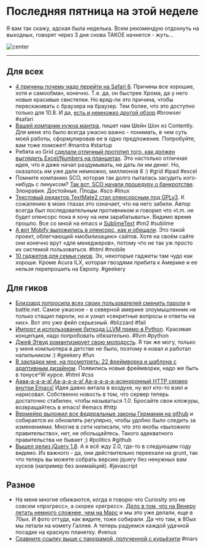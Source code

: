 # Последняя пятница на этой неделе

Я вам так скажу, адская была неделька. Всем рекомендую отдохнуть на выходных, говорят через 3 дня снова ТАКОЕ начнется - жуть…

![center](http://poxe.ru/uploads/posts/2008-11/1227228775_48.jpg)

-----

## Для всех
* [4 причины почему надо перейти на Safari 6](http://www.makeuseof.com/tag/4-reasons-switching-safari-6-osx-mountain-lion/). Причины все хорошие, хотя и самообман, конечно. Т.е. да, он быстрее Хрома, да у него новые красивые свистелки. Но вряд-ли это причина, чтобы перескакивать с браузера на браузер. Тем более, что это доступно только для 10.8. И да, [есть и немножко другой обзор](http://www.macworld.com/article/1168043/safari_6_a_slight_but_sleek_upgrade_for_apple_s_browser.html) #browser #safari
* [Вашей компании нужна мантра](http://www.fastcompany.com/3000236/repeat-after-me-your-company-needs-mantra), пишет нам Шейн Шон из Contently. Для меня это было всегда ужасно важно - понимать, в чем суть моей работы, сформулировав ее в одно предложение. Попробуйте, вам тоже поможет! #mantra #startup
* Ребята из Grid [сделали отличный прототип того, как должен выглядеть Excel/Numbers на планшетах](http://techcrunch.com/2012/08/08/grid-launch/). Это настолько отличная идея, что я даже начал раздумывать, не дать ли им денег. Но, оказалось им уже дали немножко, миллионов 8 :) #grid #ipad #excel
* Помните компанию SCO, которая так долго пыталась засудить кого-нибудь с линуксом? [Так вот, SCO начали процедуру о банкротстве](http://www.wired.com/wiredenterprise/2012/08/sco-double-secret-bankruptcy/). Злонравия. Достойные. Плоды. #sco #linux
* [Текстовый редактор TextMate2 стал опенсорсным под GPLv3](http://blog.macromates.com/2012/textmate-2-at-github/). К сожалению в моих глазах это означает, что на него забили. Автор всегда был последовательным противником и говорил что «t.m. не будет опенсорс пока я хочу на нем зарабатывать». Видимо время прошло. Все со мной на emacs и [SublimeText](http://sublimetext.com) #tm2 #sublime
* [А вот Mobify выложились в опенсорс, как и обещали](http://www.mobify.com/blog/introducing-mobify-js/). Это такой проект, облегчающий «мобилизацию» сайтов. Хотя на своём сайте они конечно врут «для менеджеров», потому что не так уж просто их системой пользоваться. #html #mobile
* [10 гаджетов для семьи гиков](http://mashable.com/2012/08/09/tech-family/). Эх, некоторые гаджеты там чудо как хороши. Кроме Acura ILX, которая гвоздями прибита к Америке и ее нельзя перепрошить на Европу. #geekery

## Для гиков
* [Близзард попросила всех своих пользователей сменить пароли](http://kotaku.com/5933454/blizzard-network-breached-change-your-passwords) в battle.net. Самое ужасное - в северной америке злоумышленник не только стащил пароли, но и узнал «секретные вопросы и ответы на них». Вот это уже фейл серьезный. #blizzard #fail
* [Импорт и использование биткода LLVM прямо в Python](https://github.com/dabeaz/bitey). Красивая концепция, надо попробовать обязательно. #llvm #python
* [Джеф Этвуд романтизирует свою молодость](http://www.codinghorror.com/blog/2012/08/i-was-a-teenage-hacker.html). Я так же могу, только у меня компьютера в детстве не было, поэтому я ковал и работал напильником :) #geekery #fun
* [В закладки мне, на посмотреть: 22 фреймворка и шаблона с адаптивным дизайном](http://designshack.net/articles/css/which-is-right-for-me-22-responsive-css-frameworks-and-boilerplates-explained/). Появились новые фреймворки, надо же быть в тонусе^W курсе. #html #css
* [Аааа-а-а-а-а! Аа-а-а-а-а! Аа-а-а-а-а-асинхронный HTTP сервер внутри Emacs!](http://nic.ferrier.me.uk/blog/2012_08/elnode-nears-1-point-0) Идея давно витала в воздухе, ну вот кто-то взял и нарисовал. Собственно новость в том, что сервер теперь достаточно стабилен, чтобы называться *1.0*. Бросайте свои кложуры, возвращайтесь в emacs! #emacs #http
* [Вермейер выложил все федеральные законы Германии на github](http://www.wired.com/wiredenterprise/2012/08/bundestag/) и собирается их обновлять регулярно, чтобы удобно было следить за изменениями. Многие в сети написали, что это якобы «выложило правительство», нет, не обольщайтесь. Такого адекватного правительства не бывает ;) #politics #github
* [Вышел релиз jQuery 1.8](http://blog.jquery.com/2012/08/09/jquery-1-8-released/). А я всё жду 2.0, где-то в следующем году видимо. Из важного - да, они действительно переехали на grunt, так что теперь вы можете собрать версию jquery без ненужных вам кусков (например без анимайций). #javascript

## Разное
* На меня многие обижаются, когда я говорю что Curiosity это не совсем «прогресс», а скорее «регресс». [Дело в том, что на Венеру летать немного сложнее, чем на Марс](http://www.mentallandscape.com/C_CatalogVenus.htm) и мы это уже делали, еще в 70ых. И фото оттуда, как видите, тоже собирали. Да что там, в 80ых мы летали на комету Галлея. А теперь радуемся каждой удачной посадке на красную планетку. #venus
* [Сравните ссылку выше с панорамой, полученной с курьёзити](http://online.wsj.com/article/SB10000872396390443991704577579652958963584.html?mod=e2tw) #mars


